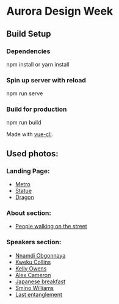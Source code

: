 # Aurora Design Week

## Build Setup

### Dependencies
npm install or yarn install

### Spin up server with reload
npm run serve

### Build for production
npm run build

Made with [vue-cli](https://cli.vuejs.org/).


## Used photos:

### Landing Page:
* [Metro](https://unsplash.com/photos/4XIUmOxP2xQ)
* [Statue](https://unsplash.com/photos/iTO_Hi-i7Lk)
* [Dragon](https://unsplash.com/photos/qKeNO57OxWo)

### About section:
* [People walking on the street](https://unsplash.com/photos/C45XqxDRdbU)

### Speakers section:
* [Nnamdi Obgonnaya](https://unsplash.com/photos/vTL_qy03D1I)
* [Kweku Collins](https://unsplash.com/photos/DItYlc26zVI)
* [Kelly Owens](https://unsplash.com/photos/XRLjA9Qq65Y)
* [Alex Cameron](https://unsplash.com/photos/2EGNqazbAMk)
* [Japanese breakfast](https://unsplash.com/photos/4JpyAldl-KI)
* [Smino Williams](https://unsplash.com/photos/sibVwORYqs0)
* [Last entanglement](https://unsplash.com/photos/5UeEbA8LsEA)